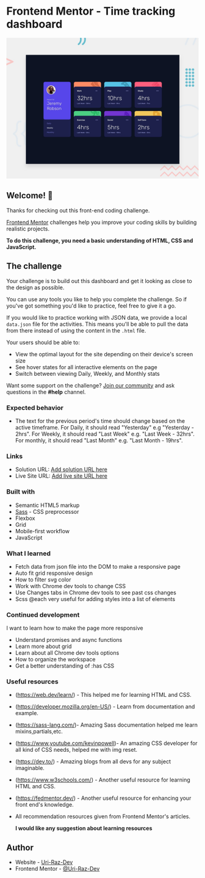 # Frontend Mentor - Time tracking dashboard

![Design preview for the Time tracking dashboard coding challenge](./preview.jpg)

## Welcome! 👋

Thanks for checking out this front-end coding challenge.

[Frontend Mentor](https://www.frontendmentor.io) challenges help you improve your coding skills by building realistic projects.

**To do this challenge, you need a basic understanding of HTML, CSS and JavaScript.**

## The challenge

Your challenge is to build out this dashboard and get it looking as close to the design as possible.

You can use any tools you like to help you complete the challenge. So if you've got something you'd like to practice, feel free to give it a go.

If you would like to practice working with JSON data, we provide a local `data.json` file for the activities. This means you'll be able to pull the data from there instead of using the content in the `.html` file.

Your users should be able to:

- View the optimal layout for the site depending on their device's screen size
- See hover states for all interactive elements on the page
- Switch between viewing Daily, Weekly, and Monthly stats

Want some support on the challenge? [Join our community](https://www.frontendmentor.io/community) and ask questions in the **#help** channel.

### Expected behavior

- The text for the previous period's time should change based on the active timeframe. For Daily, it should read "Yesterday" e.g "Yesterday - 2hrs". For Weekly, it should read "Last Week" e.g. "Last Week - 32hrs". For monthly, it should read "Last Month" e.g. "Last Month - 19hrs".

### Links

- Solution URL: [Add solution URL here](https://www.frontendmentor.io/solutions/responsive-landing-page-using-sass-an-flexbox-16qJFNzgBM)
- Live Site URL: [Add live site URL here](https://uri-raz-dev.github.io/time-tracking-dashboard/)

### Built with

- Semantic HTML5 markup
- [Sass](https://sass-lang.com/) - CSS preprocessor
- Flexbox
- Grid
- Mobile-first workflow
- JavaScript

### What I learned

- Fetch data from json file into the DOM to make a responsive page
- Auto fit grid responsive design
- How to filter svg color
- Work with Chrome dev tools to change CSS
- Use Changes tabs in Chrome dev tools to see past css changes
- Scss @each very useful for adding styles into a list of elements

### Continued development

I want to learn how to make the page more responsive

- Understand promises and async functions
- Learn more about grid
- Learn about all Chrome dev tools options
- How to organize the workspace
- Get a better understanding of :has CSS

### Useful resources

- (https://web.dev/learn/) - This helped me for learning HTML and CSS.
- (https://developer.mozilla.org/en-US/) - Learn from documentation and example.
- (https://sass-lang.com/)- Amazing Sass documentation helped me learn mixins,partials,etc.
- (https://www.youtube.com/kevinpowell)- An amazing CSS developer for all kind of CSS needs, helped me with img reset.
- (https://dev.to/) - Amazing blogs from all devs for any subject imaginable.
- (https://www.w3schools.com/) - Another useful resource for learning HTML and CSS.
- (https://fedmentor.dev/) - Another useful resource for enhancing your front end's knowledge.
- All recommendation resources given from Frontend Mentor's articles.

  **I would like any suggestion about learning resources**

## Author

- Website - [Uri-Raz-Dev](https://github.com/Uri-Raz-Dev)
- Frontend Mentor - [@Uri-Raz-Dev](https://www.frontendmentor.io/profile/Uri-Raz-Dev)

